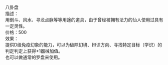 <title>八卦盘</title>
<meta name="GENERATOR" content="WinCHM">
<meta http-equiv="Content-Type" content="text/html; charset=gb2312">
<br>八卦盘
<br>描述：
<br>         用倒斗、风水、寻龙点脉等等用途的道具，由于曾经被拥有法力的仙人使用过具有一定灵性。
<br>价格：500
<br>效果：
<br>       提供D级免疫幻象的能力，可以为破除幻境、辩识方向、寻找特定目标（学识）的判定判定上获得+1器械加值。
<br>       也可以做通常的罗盘来使用。
<br>
<br>